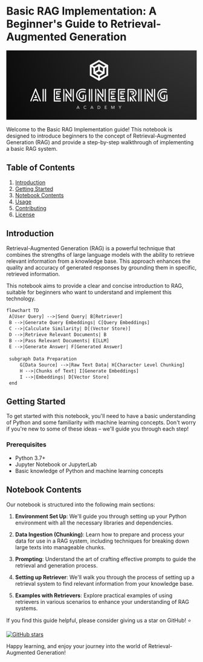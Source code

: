 # Basic RAG Implementation: A Beginner's Guide to Retrieval-Augmented Generation

![AI Engineering Academy Banner](https://raw.githubusercontent.com/adithya-s-k/AI-Engineering.academy/main/assets/banner.png)

Welcome to the Basic RAG Implementation guide! This notebook is designed to introduce beginners to the concept of Retrieval-Augmented Generation (RAG) and provide a step-by-step walkthrough of implementing a basic RAG system.

## Table of Contents

1. [Introduction](#introduction)
2. [Getting Started](#getting-started)
3. [Notebook Contents](#notebook-contents)
4. [Usage](#usage)
5. [Contributing](#contributing)
6. [License](#license)

## Introduction

Retrieval-Augmented Generation (RAG) is a powerful technique that combines the strengths of large language models with the ability to retrieve relevant information from a knowledge base. This approach enhances the quality and accuracy of generated responses by grounding them in specific, retrieved information.

This notebook aims to provide a clear and concise introduction to RAG, suitable for beginners who want to understand and implement this technology.

   ```mermaid
   flowchart TD
    A[User Query] -->|Send Query| B[Retriever]
    B -->|Generate Query Embeddings| C[Query Embeddings]
    C -->|Calculate Similarity| D[(Vector Store)]
    D -->|Retrieve Relevant Documents| B
    B -->|Pass Relevant Documents| E[LLM]
    E -->|Generate Answer| F[Generated Answer]
    
    subgraph Data Preparation
        G[Data Source] -->|Raw Text Data| H[Character Level Chunking]
        H -->|Chunks of Text| I[Generate Embeddings]
        I -->|Embeddings| D[Vector Store]
    end
   ```

## Getting Started

To get started with this notebook, you'll need to have a basic understanding of Python and some familiarity with machine learning concepts. Don't worry if you're new to some of these ideas – we'll guide you through each step!

### Prerequisites

- Python 3.7+
- Jupyter Notebook or JupyterLab
- Basic knowledge of Python and machine learning concepts

## Notebook Contents

Our notebook is structured into the following main sections:

1. **Environment Set Up**: We'll guide you through setting up your Python environment with all the necessary libraries and dependencies.

2. **Data Ingestion (Chunking)**: Learn how to prepare and process your data for use in a RAG system, including techniques for breaking down large texts into manageable chunks.

3. **Prompting**: Understand the art of crafting effective prompts to guide the retrieval and generation process.

4. **Setting up Retriever**: We'll walk you through the process of setting up a retrieval system to find relevant information from your knowledge base.

5. **Examples with Retrievers**: Explore practical examples of using retrievers in various scenarios to enhance your understanding of RAG systems.

If you find this guide helpful, please consider giving us a star on GitHub! ⭐

[![GitHub stars](https://img.shields.io/github/stars/adithya-s-k/AI-Engineering.academy.svg?style=social&label=Star&maxAge=2592000)](https://github.com/adithya-s-k/AI-Engineering.academy)

Happy learning, and enjoy your journey into the world of Retrieval-Augmented Generation!